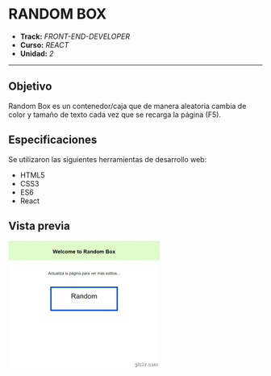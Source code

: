 # RANDOM BOX

* **Track:** _FRONT-END-DEVELOPER_
* **Curso:** _REACT_
* **Unidad:** _2_

***

## Objetivo 

Random Box es un contenedor/caja que de manera aleatoria cambia de color y tamaño de texto cada vez que se recarga la página (F5).

## Especificaciones

Se utilizaron las siguientes herramientas de desarrollo web:
* HTML5
* CSS3
* ES6
* React

## Vista previa

![Con titulo](assets/vista.gif "titulo")